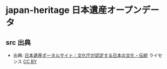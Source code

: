 # japan-heritage 日本遺産オープンデータ

## src 出典

- 出典: [日本遺産ポータルサイト｜文化庁が認定する日本の文化・伝統](https://japan-heritage.bunka.go.jp/ja/) ライセンス [CC BY](https://www.mext.go.jp/b_menu/1351168.htm)

 
